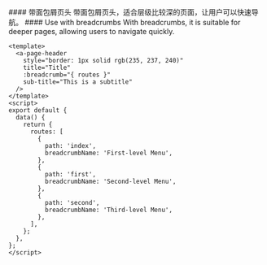 <cn>
#### 带面包屑页头
带面包屑页头，适合层级比较深的页面，让用户可以快速导航。
</cn>

<us>
#### Use with breadcrumbs
With breadcrumbs, it is suitable for deeper pages, allowing users to navigate quickly.
</us>

```vue
<template>
  <a-page-header
    style="border: 1px solid rgb(235, 237, 240)"
    title="Title"
    :breadcrumb="{ routes }"
    sub-title="This is a subtitle"
  />
</template>
<script>
export default {
  data() {
    return {
      routes: [
        {
          path: 'index',
          breadcrumbName: 'First-level Menu',
        },
        {
          path: 'first',
          breadcrumbName: 'Second-level Menu',
        },
        {
          path: 'second',
          breadcrumbName: 'Third-level Menu',
        },
      ],
    };
  },
};
</script>
```
